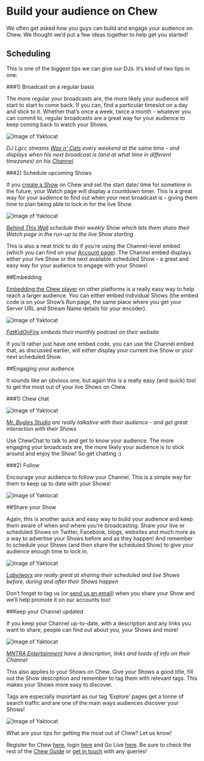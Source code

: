 # Build your audience on Chew

We often get asked how you guys can build and engage your audience on Chew. We thought we’d put a few ideas together to help get you started! 

## Scheduling

This is one of the biggest tips we can give our DJs. It’s kind of two tips in one: 

###1) Broadcast on a regular basis

The more regular your broadcasts are, the more likely your audience will start to start to come back. If you can, find a particular timeslot on a day and stick to it. Whether that’s once a week, twice a month - whatever you can commit to, regular broadcasts are a great way for your audience to keep coming back to watch your Shows. 

![Image of Yaktocat](https://raw.githubusercontent.com/chewtv/Guide/master/using_chew/WnC.png)

_DJ Lgcc streams [Wax n’ Cats](http://chew.tv/waxncats) every weekend at the same time - and displays when his next broadcast is (and at what time in different timezones) on his [Channel](http://chew.tv/waxncats/about)_

###2) Schedule upcoming Shows

If you [create a Show](http://staging.chew.tv/account/show/new) on Chew and set the start date/ time for sometime in the future, your Watch page will display a countdown timer. This is a great way for your audience to find out when your next broadcast is - giving them time to plan being able to lock in for the live Show. 

![Image of Yaktocat](https://raw.githubusercontent.com/chewtv/Guide/master/using_chew/BTW.png)

_[Behind This Wall](http://chew.tv/btwldn) schedule their weekly Show which lets them share their Watch page in the run-up to the live Show starting_

This is also a neat trick to do if you’re using the Channel-level embed (which you can find on your [Account page](http://chew.tv/account)). The Channel embed displays either your live Show or the next available scheduled Show - a great and easy way for your audience to engage with your Shows! 

##Embedding

[Embedding the Chew player](using_chew/embedding_the_chew_player) on other platforms is a really easy way to help reach a larger audience. You can either embed individual Shows (the embed code is on your Show’s Run page, the same place where you get your Server URL and Stream Name details for your encoder). 

![Image of Yaktocat](https://raw.githubusercontent.com/chewtv/Guide/master/using_chew/FKOF.png)

_[FatKidOnFire](http://chew.tv/fatkidonfire) embeds their monthly podcast on their website_

If you’d rather just have one embed code, you can use the Channel embed that, as discussed earlier, will either display your current live Show or your next scheduled Show. 

##Engaging your audience

It sounds like an obvious one, but again this is a really easy (and quick) tool to get the most out of your live Shows on Chew. 

###1) Chew chat

![Image of Yaktocat](https://raw.githubusercontent.com/chewtv/Guide/master/using_chew/bugle.png)

_[Mr. Bugles Studio](http://chew.tv/mr-bugles-studio/mr-bugles-studio-ft-the-aliens-badhabits-prime-dubage-flip) are really talkative with their audience - and get great interaction with their Shows_

Use ChewChat to talk to and get to know your audience. The more engaging your broadcasts are, the more likely your audience is to stick around and enjoy the Show! So get chatting :)

###2) Follow

Encourage your audience to follow your Channel. This is a simple way for them to keep up to date with your Shows!

![Image of Yaktocat](https://raw.githubusercontent.com/chewtv/Guide/master/using_chew/follow.png)

##Share your Show

Again, this is another quick and easy way to build your audience and keep them aware of when and where you’re broadcasting. Share your live or scheduled Shows on Twitter, Facebook, blogs, websites and much more as a way to advertise your Shows before and as they happen! And remember to schedule your Shows (and then share the scheduled Show) to give your audience enough time to lock in. 

![Image of Yaktocat](https://raw.githubusercontent.com/chewtv/Guide/master/using_chew/LW.png)

_[Labelworx](http://chew.tv/labelworx) are really great at sharing their scheduled and live Shows before, during and after their Shows happen_

Don’t forget to tag us (or [send us an email](mailto:support@chew.tv)) when you share your Show and we’ll help promote it on our accounts too!

##Keep your Channel updated

If you keep your Channel up-to-date, with a description and any links you want to share, people can find out about you, your Shows and more! 

![Image of Yaktocat](https://raw.githubusercontent.com/chewtv/Guide/master/using_chew/MNTRA2.png)

_[MNTRA Entertainment](http://chew.tv/mntra) have a description, links and loads of info on their Channel_

This also applies to your Shows on Chew. Give your Shows a good title, fill out the Show description and remember to tag them with relevant tags. This makes your Shows more easy to discover. 

Tags are especially important as our tag ‘Explore’ pages get a tonne of search traffic and are one of the main ways audiences discover your Shows! 

![Image of Yaktocat](https://raw.githubusercontent.com/chewtv/Guide/master/using_chew/Explore.png)

What are your tips for getting the most out of Chew? Let us know! 

Register for Chew [here](http://chew.tv/register), login [here](http://chew.tv/login) and Go Live [here](http://chew.tv/account/show/new). Be sure to check the rest of the [Chew Guide](http://chew.tv/guide) or [get in touch](mailto:support@chew.tv) with any queries!
